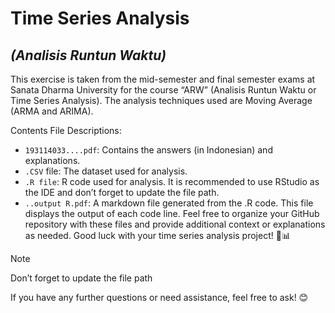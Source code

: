 # **Time Series Analysis** 
## _(Analisis Runtun Waktu)_
This exercise is taken from the mid-semester and final semester exams at Sanata Dharma University for the course “ARW” (Analisis Runtun Waktu or Time Series Analysis). The analysis techniques used are Moving Average (ARMA and ARIMA).

Contents
File Descriptions:
- `193114033....pdf`: Contains the answers (in Indonesian) and explanations.
- `.CSV` file: The dataset used for analysis.
- `.R file`: R code used for analysis. It is recommended to use RStudio as the IDE and don’t forget to update the file path.
- `..output R.pdf`: A markdown file generated from the .R code. This file displays the output of each code line.
Feel free to organize your GitHub repository with these files and provide additional context or explanations as needed. Good luck with your time series analysis project! 🚀📊
>[!NOTE]
> Don’t forget to update the file path

If you have any further questions or need assistance, feel free to ask! 😊
